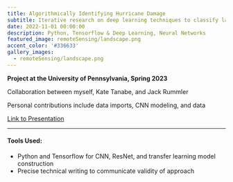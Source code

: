 ```yaml
---
title: Algorithmically Identifying Hurricane Damage 
subtitle: Iterative research on deep learning techniques to classify large sets of remote sensing images.
date: 2022-11-01 00:00:00
description: Python, Tensorflow & Deep Learning, Neural Networks
featured_image: remoteSensing/landscape.png
accent_color: '#336633'
gallery_images:
  - remoteSensing/landscape.png
---
```


**Project at the University of Pennsylvania, Spring 2023**

Collaboration between myself, Kate Tanabe, and Jack Rummler

Personal contributions include data imports, CNN modeling, and data 

[Link to Presentation](https://bennkeel.github.io/documents/RemoteSensingFinal_KeelRummlerTanabe.pdf)

---

#### Tools Used:
* Python and Tensorflow for CNN, ResNet, and transfer learning model construction
* Precise technical writing to communicate validity of approach